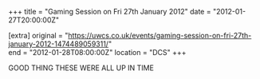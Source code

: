 +++
title = "Gaming Session on Fri 27th January 2012"
date = "2012-01-27T20:00:00Z"

[extra]
original = "https://uwcs.co.uk/events/gaming-session-on-fri-27th-january-2012-1474489059311/"    
end = "2012-01-28T08:00:00Z"
location = "DCS"
+++

GOOD THING THESE WERE ALL UP IN TIME

